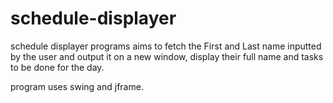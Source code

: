 # schedule-displayer



schedule displayer programs aims to fetch the First and Last name inputted by the user and output it on a new window, display their full name
and tasks to be done for the day.

program uses swing and jframe.
